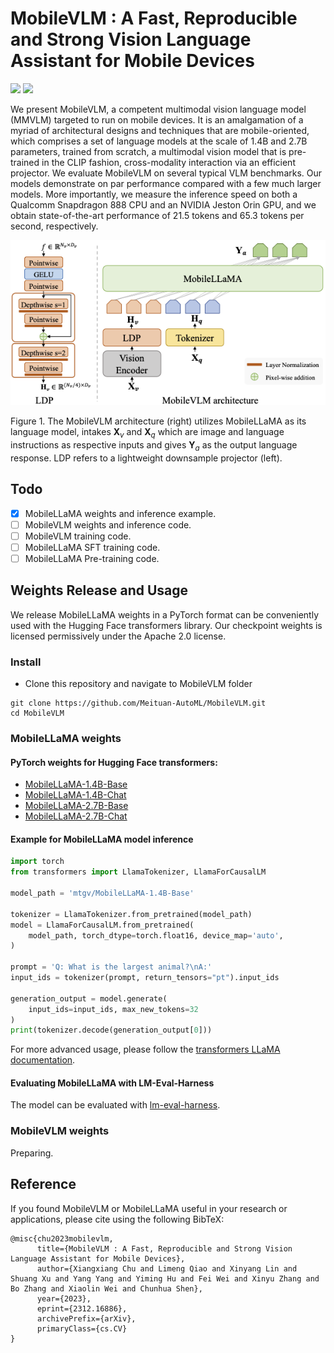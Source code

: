 #  MobileVLM : A Fast, Reproducible and Strong Vision Language Assistant for Mobile Devices

<a href='https://github.com/Meituan-AutoML/MobileVLM'><img src='https://img.shields.io/badge/Project-Page-Green'></a>
<a href='https://arxiv.org/abs/2312.16886'><img src='https://img.shields.io/badge/Paper-Arxiv-red'></a>

We present MobileVLM, a competent multimodal vision language model (MMVLM) targeted to run on mobile devices. It is an amalgamation of a myriad of architectural designs and techniques that are mobile-oriented, which comprises a set of language models at the scale of 1.4B and 2.7B parameters, trained from scratch, a multimodal vision model that is pre-trained in the CLIP fashion, cross-modality interaction via an efficient projector. We evaluate MobileVLM on several typical VLM benchmarks. Our models demonstrate on par performance compared with a few much larger models. More importantly, we measure the inference speed on both a Qualcomm Snapdragon 888 CPU and an NVIDIA Jeston Orin GPU, and we obtain state-of-the-art performance of 21.5 tokens and 65.3 tokens per second, respectively.

![MobileVLM Architecture](mobilellava.png)

Figure 1. The MobileVLM architecture (right) utilizes MobileLLaMA as its language model, intakes $\mathbf{X}_v$ and $\mathbf{X}_q$ which are image and language instructions as respective inputs and gives $\mathbf{Y}_a$ as the output language response. LDP refers to a lightweight downsample projector (left).

## Todo
- [x] MobileLLaMA weights and inference example.
- [ ] MobileVLM weights and inference code.
- [ ] MobileVLM training code.
- [ ] MobileLLaMA SFT training code.
- [ ] MobileLLaMA Pre-training code.

## Weights Release and Usage
We release MobileLLaMA weights in a PyTorch format can be conveniently used with the Hugging Face transformers library. Our checkpoint weights is licensed permissively under the Apache 2.0 license.

### Install
- Clone this repository and navigate to MobileVLM folder
```shell
git clone https://github.com/Meituan-AutoML/MobileVLM.git
cd MobileVLM
```

### MobileLLaMA weights

#### PyTorch weights for Hugging Face transformers:
- [MobileLLaMA-1.4B-Base](https://huggingface.co/mtgv/MobileLLaMA-1.4B-Base)
- [MobileLLaMA-1.4B-Chat](https://huggingface.co/mtgv/MobileLLaMA-1.4B-Chat)
- [MobileLLaMA-2.7B-Base](https://huggingface.co/mtgv/MobileLLaMA-2.7B-Base)
- [MobileLLaMA-2.7B-Chat](https://huggingface.co/mtgv/MobileLLaMA-2.7B-Chat)

#### Example for MobileLLaMA model inference
```python
import torch
from transformers import LlamaTokenizer, LlamaForCausalLM

model_path = 'mtgv/MobileLLaMA-1.4B-Base'

tokenizer = LlamaTokenizer.from_pretrained(model_path)
model = LlamaForCausalLM.from_pretrained(
    model_path, torch_dtype=torch.float16, device_map='auto',
)

prompt = 'Q: What is the largest animal?\nA:'
input_ids = tokenizer(prompt, return_tensors="pt").input_ids

generation_output = model.generate(
    input_ids=input_ids, max_new_tokens=32
)
print(tokenizer.decode(generation_output[0]))
```
For more advanced usage, please follow the [transformers LLaMA documentation](https://huggingface.co/docs/transformers/main/model_doc/llama).

#### Evaluating MobileLLaMA with LM-Eval-Harness
The model can be evaluated with [lm-eval-harness](https://github.com/EleutherAI/lm-evaluation-harness). 


### MobileVLM weights 
Preparing.

## Reference

If you found MobileVLM or MobileLLaMA useful in your research or applications, please cite using the following BibTeX:
```
@misc{chu2023mobilevlm,
      title={MobileVLM : A Fast, Reproducible and Strong Vision Language Assistant for Mobile Devices}, 
      author={Xiangxiang Chu and Limeng Qiao and Xinyang Lin and Shuang Xu and Yang Yang and Yiming Hu and Fei Wei and Xinyu Zhang and Bo Zhang and Xiaolin Wei and Chunhua Shen},
      year={2023},
      eprint={2312.16886},
      archivePrefix={arXiv},
      primaryClass={cs.CV}
}
```
